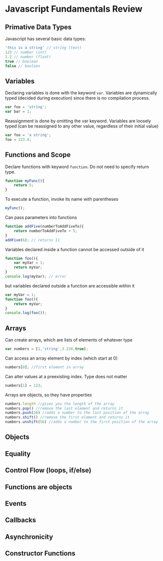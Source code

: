 # Javascript Fundamentals Review

## Primative Data Types

Javascript has several basic data types:

```javascript
'this is a string' // string (text)
123 // number (int)
1.2 // number (float)
true // boolean
false // boolean
```

## Variables

Declaring variables is done with the keyword `var`.  Variables are dynamically typed (decided during execution) since there is no compilation process.

```javascript
var foo = 'string';
var bar = 1;
```

Reassignment is done by omitting the var keyword.  Variables are loosely typed (can be reassigned to any other value, regardless of their initial value)

```javascript
var foo = 'a string';
foo = 123.4;
```

## Functions and Scope

Declare functions with keyword `function`.  Do not need to specify return type.

```javascript
function myFunc(){
	return 5;
}
```

To execute a function, invoke its name with parentheses

```javascript
myFunc();
```

Can pass parameters into functions

```javascript
function addFive(numberToAddFiveTo){
	return numberToAddFiveTo + 5;
}
addFive(6); // returns 11
```

Variables declared inside a function cannot be accessed outside of it

```javascript
function foo(){
	var myVar = 1;
	return myVar;
}
console.log(myVar); // error
```

but variables declared outside a function are accessible within it

```javascript
var myVar = 1;
function foo(){
	return myVar;
}
console.log(foo());
```

## Arrays

Can create arrays, which are lists of elements of whatever type

```javascript
var numbers = [1,'string',3.234,true];
```

Can access an array element by index (which start at 0)

```javascript
numbers[0]; //first element in array
```

Can alter values at a preexisting index.  Type does not matter

```javascript
numbers[1] = 123;
```

Arrays are objects, so they have properties

```javascript
numbers.length //gives you the length of the array
numbers.pop() //remove the last element and returns it
numbers.push(26) //adds a number to the last position of the array
numbers.shift() //remove the first element and returns it
numbers.unshift(56) //adds a number to the first position of the array and pushes everything down
```

## Objects
## Equality
## Control Flow (loops, if/else)
## Functions are objects
## Events
## Callbacks
## Asynchronicity
## Constructor Functions
